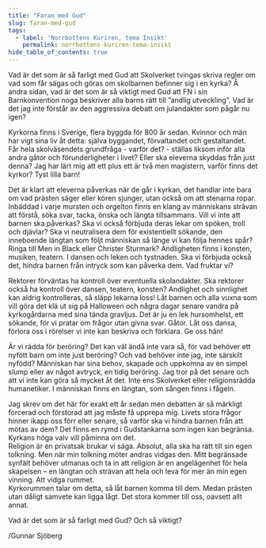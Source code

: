 ```yaml
---
title: "Faran med Gud"
slug: faran-med-gud
tags:
  - label: 'Norrbottens Kuriren, tema Insikt'
    permalink: norrbottens-kuriren-tema-insikt
hide_table_of_contents: true
---
```

Vad är det som är så farligt med Gud att Skolverket tvingas skriva regler om vad som får sägas och göras om skolbarnen befinner sig i en kyrka? Å andra sidan, vad är det som är så viktigt med Gud att FN i sin Barnkonvention noga beskriver alla barns rätt till ”andlig utveckling”. Vad är det jag inte förstår av den aggressiva debatt om julandakter som pågår nu igen? 

<!--truncate-->

Kyrkorna finns i Sverige, flera byggda för 800 år sedan. Kvinnor och män har vigt sina liv åt detta: själva byggandet, förvaltandet och gestaltandet. Får hela skolväsendets grundfråga - varför det? - ställas liksom inför alla andra gåtor och förunderligheter i livet? Eller ska eleverna skyddas från just denna? Jag har lärt mig att ett plus ett är två men magistern, varför finns det kyrkor? Tyst lilla barn!

Det är klart att eleverna påverkas när de går i kyrkan, det handlar inte bara om vad prästen säger eller kören sjunger, utan också om att stenarna ropar. Inbäddad i varje mursten och orgelton finns en klang av människans strävan att förstå, söka svar, tacka, önska och längta tillsammans. Vill vi inte att barnen ska påverkas? Ska vi också förbjuda deras lekar om spöken, troll och djävlar? Ska vi neutralisera dem för existentiellt sökande, den inneboende längtan som följt människan så länge vi kan följa hennes spår? Ringa till Men in Black eller Christer Sturmark? Andligheten finns i konsten, musiken, teatern. I dansen och leken och tystnaden. Ska vi förbjuda också det, hindra barnen från intryck som kan påverka dem. Vad fruktar vi? 

Rektorer förväntas ha kontroll över eventuella skolandakter. Ska rektorer också ha kontroll över dansen, teatern, konsten? Andlighet och sinnlighet kan aldrig kontrolleras, så släpp lekarna loss! Låt barnen och alla vuxna som vill göra det klä ut sig på Halloween och några dagar senare vandra på kyrkogårdarna med sina tända gravljus. Det är ju en lek hursomhelst, ett sökande, för vi pratar om frågor utan givna svar. Gåtor. Låt oss dansa, förlora oss i rörelser vi inte kan beskriva och förklara. Ge oss hän! 

Är vi rädda för beröring? Det kan väl ändå inte vara så, för vad behöver ett nyfött barn om inte just beröring? Och vad behöver inte jag, inte särskilt nyfödd? Människan har sina behov, skapade och uppkomna av en simpel slump eller av något avtryck, en tidig beröring. Jag tror på det senare och att vi inte kan göra så mycket åt det. Inte ens Skolverket eller religionsrädda humanetiker. I människan finns en längtan, som sången finns i fågeln.

Jag skrev om det här för exakt ett år sedan men debatten är så märkligt forcerad och förstorad att jag måste få upprepa mig. Livets stora frågor hinner ikapp oss förr eller senare, så varför ska vi hindra barnen från att mötas av dem? Det finns en rymd i Gudstankarna som ingen kan begränsa. Kyrkans höga valv vill påminna om det.  
Religion är en privatsak brukar vi säga. Absolut, alla ska ha rätt till sin egen tolkning. Men när min tolkning möter andras vidgas den. Mitt begränsade synfält behöver utmanas och ta in att religion är en angelägenhet för hela skapelsen – en längtan och strävan att hela och leva för mer än min egen vinning. Att vidga rummet.  
Kyrkorummen talar om detta, så låt barnen komma till dem. Medan prästen utan dåligt samvete kan ligga lågt. Det stora kommer till oss, oavsett allt annat.

Vad är det som är så farligt med Gud? Och så viktigt?

/Gunnar Sjöberg
